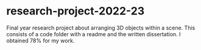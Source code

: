 # research-project-2022-23
Final year research project about arranging 3D objects within a scene. This consists of a code folder with a readme and the written dissertation. I obtained 78% for my work.
